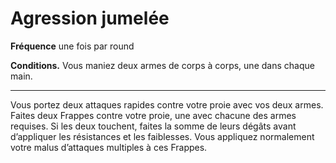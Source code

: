 # Agression jumelée

<p><strong>Fréquence</strong> une fois par round</p>
<p><strong>Conditions.</strong> Vous maniez deux armes de corps à corps, une dans chaque main.</p>
<hr>
<p>Vous portez deux attaques rapides contre votre proie avec vos deux armes. Faites deux Frappes contre votre proie, une avec chacune des armes requises. Si les deux touchent, faites la somme de leurs dégâts avant d’appliquer les résistances et les faiblesses. Vous appliquez normalement votre malus d’attaques multiples à ces Frappes.</p>